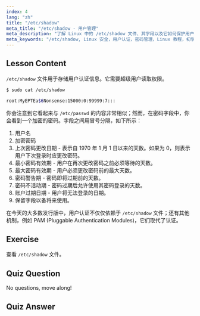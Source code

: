 ```yaml
---
index: 4
lang: "zh"
title: "/etc/shadow"
meta_title: "/etc/shadow - 用户管理"
meta_description: "了解 Linux 中的 /etc/shadow 文件、其字段以及它如何保护用户密码。帮助初学者理解 Linux 认证。"
meta_keywords: "/etc/shadow, Linux 安全，用户认证，密码管理，Linux 教程，初学者指南"
---
```


## Lesson Content

`/etc/shadow` 文件用于存储用户认证信息。它需要超级用户读取权限。

```bash
$ sudo cat /etc/shadow

root:MyEPTEa$6Nonsense:15000:0:99999:7:::
```

你会注意到它看起来与 `/etc/passwd` 的内容非常相似；然而，在密码字段中，你会看到一个加密的密码。字段之间用冒号分隔，如下所示：

1. 用户名
2. 加密密码
3. 上次密码更改日期 - 表示自 1970 年 1 月 1 日以来的天数。如果为 0，则表示用户下次登录时应更改密码。
4. 最小密码有效期 - 用户在再次更改密码之前必须等待的天数。
5. 最大密码有效期 - 用户必须更改密码前的最大天数。
6. 密码警告期 - 密码即将过期前的天数。
7. 密码不活动期 - 密码过期后允许使用其密码登录的天数。
8. 账户过期日期 - 用户将无法登录的日期。
9. 保留字段以备将来使用。

在今天的大多数发行版中，用户认证不仅仅依赖于 `/etc/shadow` 文件；还有其他机制，例如 PAM (Pluggable Authentication Modules)，它们取代了认证。

## Exercise

查看 `/etc/shadow` 文件。

## Quiz Question

No questions, move along!

## Quiz Answer
